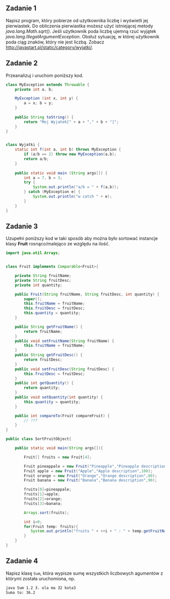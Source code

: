 ## Zadanie 1

Napisz program, który pobierze od użytkownika liczbę i wyświetli jej pierwiastek. Do obliczenia pierwiastka możesz użyć istniejącej metody *java.lang.Math.sqrt()*. Jeśli użytkownik poda liczbę ujemną rzuć wyjątek *java.lang.IllegalArgumentException*. Obsłuż sytuację, w której użytkownik poda ciąg znaków, który nie jest liczbą. Zobacz <http://javastart.pl/static/category/wyjatki/>.

## Zadanie 2

Przeanalizuj i uruchom poniższy kod.

```java
class MyException extends Throwable {
    private int a, b;

    MyException (int x, int y) {
        a = x; b = y;
    }
    
    public String toString() {
        return "Moj Wyjatek[" + a + "," + b + "]";
    }
}


class Wyjatki {
    static int f(int a, int b) throws MyException {
        if (a/b == 2) throw new MyException(a,b);
        return a/b;
    }
    
    public static void main (String args[]) {
        int a = 7, b = 3;
        try {
            System.out.println("a/b = " + f(a,b));
        } catch (MyException e) {
            System.out.println("w catch " + e);
        }
    }
}
```

## Zadanie 3

Uzupełni poniższy kod w taki sposób aby można było sortować instancje klasy **Fruit** rosnąco/malejąco ze względu na ilość.

```java
import java.util.Arrays;


class Fruit implements Comparable<Fruit>{

    private String fruitName;
    private String fruitDesc;
    private int quantity;

    public Fruit(String fruitName, String fruitDesc, int quantity) {
        super();
        this.fruitName = fruitName;
        this.fruitDesc = fruitDesc;
        this.quantity = quantity;
    }

    public String getFruitName() {
        return fruitName;
    }
    public void setFruitName(String fruitName) {
        this.fruitName = fruitName;
    }
    public String getFruitDesc() {
        return fruitDesc;
    }
    public void setFruitDesc(String fruitDesc) {
        this.fruitDesc = fruitDesc;
    }
    public int getQuantity() {
        return quantity;
    }
    public void setQuantity(int quantity) {
        this.quantity = quantity;
    }

    public int compareTo(Fruit compareFruit) {
        // ???
    }
}

public class SortFruitObject{

    public static void main(String args[]){

        Fruit[] fruits = new Fruit[4];

        Fruit pineappale = new Fruit("Pineapple","Pineapple description",70);
        Fruit apple = new Fruit("Apple","Apple description",100);
        Fruit orange = new Fruit("Orange","Orange description",80);
        Fruit banana = new Fruit("Banana","Banana description",90);

        fruits[0]=pineappale;
        fruits[1]=apple;
        fruits[2]=orange;
        fruits[3]=banana;

        Arrays.sort(fruits);

        int i=0;
        for(Fruit temp: fruits){
           System.out.println("fruits " + ++i + " : " + temp.getFruitName() + ", Quantity : " + temp.getQuantity());
        }
    }
}
```

## Zadanie 4 

Napisz klasę `Sum`,  która wypisze sumę wszystkich liczbowych agumentów z którymi została uruchomiona, np. 

```bash
java Sum 1.2 3. ola ma 32 kota3
Suma to: 36.2
```

